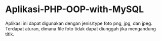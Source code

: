 # Aplikasi-PHP-OOP-with-MySQL

Aplikasi ini dapat digunakan dengan jenis/type foto png, jpg, dan jpeg.
Terdapat aturan, dimana file foto tidak dapat diunggah jika mengandung titik.
